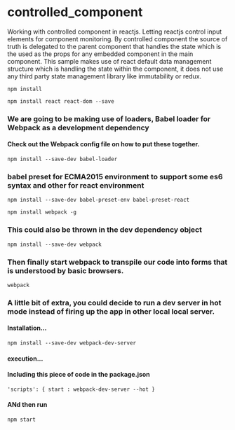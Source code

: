 # controlled_component
Working with controlled component in reactjs. Letting reactjs control input elements for component monitoring.
By controlled component the source of truth is delegated to the parent component that handles the state which is the used as the props for any embedded component in the main component.
This sample makes use of react default data management structure which is handling the state within the component, it does not use any third party state management library like immutability or redux.

```
npm install
```
```
npm install react react-dom --save
```
### We are going to be making use of loaders, Babel loader for Webpack as a development dependency
#### Check out the Webpack config file on how to put these together.
```
npm install --save-dev babel-loader
```
### babel preset for ECMA2015 environment to support some es6 syntax and other for react environment
```
npm install --save-dev babel-preset-env babel-preset-react
```
```
npm install webpack -g
```
### This could also be thrown in the dev dependency object
```
npm install --save-dev webpack
```
### Then finally start webpack to transpile our code into forms that is understood by basic browsers.

```
webpack
```
### A little bit of extra, you could decide to run a dev server in hot mode instead of firing up the app in other local local server.
#### Installation...
```
npm install --save-dev webpack-dev-server 
```
#### execution...
#### Including this piece of code in the package.json
```
'scripts': { start : webpack-dev-server --hot }
```
#### ANd then run
```
npm start
```
